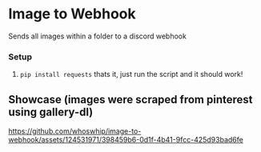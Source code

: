 # Image to Webhook
Sends all images within a folder to a discord webhook
### Setup
1. `pip install requests` thats it, just run the script and it should work!
## Showcase (images were scraped from pinterest using gallery-dl)
https://github.com/whoswhip/image-to-webhook/assets/124531971/398459b6-0d1f-4b41-9fcc-425d93bad6fe

